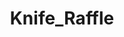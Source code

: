 ---
title: Knife_Raffle
crosslinks:
- edc_raffle
- Watchexchange
- accidentlyraffles
- Knife_Swap
- mechmarket
- Watches
- gifs
- videos
- KnifeDeals
- infectioussmiles
- EDC
- knives
- EDCexchange
- watchexchange
- redditdev
---